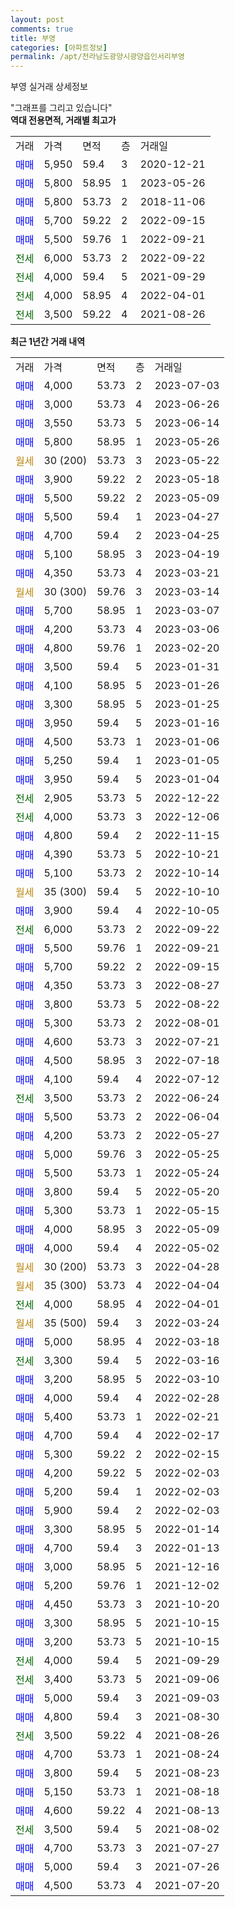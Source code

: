 ```yaml
---
layout: post
comments: true
title: 부영
categories: [아파트정보]
permalink: /apt/전라남도광양시광양읍인서리부영
---
```


부영 실거래 상세정보

<script type="text/javascript">
  google.charts.load('current', {'packages':['line', 'corechart']});
  google.charts.setOnLoadCallback(drawChart);

  function drawChart() {
    var data = new google.visualization.DataTable();
    data.addColumn('date', '거래일');
    data.addColumn('number', "매매");
    data.addColumn('number', "전세");
    data.addColumn('number', "전매");

    data.addRows([[new Date(Date.parse("2023-07-03")), 4000, null, null], [new Date(Date.parse("2023-06-26")), 3000, null, null], [new Date(Date.parse("2023-06-14")), 3550, null, null], [new Date(Date.parse("2023-05-26")), 5800, null, null], [new Date(Date.parse("2023-05-22")), null, null, null], [new Date(Date.parse("2023-05-18")), 3900, null, null], [new Date(Date.parse("2023-05-09")), 5500, null, null], [new Date(Date.parse("2023-04-27")), 5500, null, null], [new Date(Date.parse("2023-04-25")), 4700, null, null], [new Date(Date.parse("2023-04-19")), 5100, null, null], [new Date(Date.parse("2023-03-21")), 4350, null, null], [new Date(Date.parse("2023-03-14")), null, null, null], [new Date(Date.parse("2023-03-07")), 5700, null, null], [new Date(Date.parse("2023-03-06")), 4200, null, null], [new Date(Date.parse("2023-02-20")), 4800, null, null], [new Date(Date.parse("2023-01-31")), 3500, null, null], [new Date(Date.parse("2023-01-26")), 4100, null, null], [new Date(Date.parse("2023-01-25")), 3300, null, null], [new Date(Date.parse("2023-01-16")), 3950, null, null], [new Date(Date.parse("2023-01-06")), 4500, null, null], [new Date(Date.parse("2023-01-05")), 5250, null, null], [new Date(Date.parse("2023-01-04")), 3950, null, null], [new Date(Date.parse("2022-12-22")), null, 2905, null], [new Date(Date.parse("2022-12-06")), null, 4000, null], [new Date(Date.parse("2022-11-15")), 4800, null, null], [new Date(Date.parse("2022-10-21")), 4390, null, null], [new Date(Date.parse("2022-10-14")), 5100, null, null], [new Date(Date.parse("2022-10-10")), null, null, null], [new Date(Date.parse("2022-10-05")), 3900, null, null], [new Date(Date.parse("2022-09-22")), null, 6000, null], [new Date(Date.parse("2022-09-21")), 5500, null, null], [new Date(Date.parse("2022-09-15")), 5700, null, null], [new Date(Date.parse("2022-08-27")), 4350, null, null], [new Date(Date.parse("2022-08-22")), 3800, null, null], [new Date(Date.parse("2022-08-01")), 5300, null, null], [new Date(Date.parse("2022-07-21")), 4600, null, null], [new Date(Date.parse("2022-07-18")), 4500, null, null], [new Date(Date.parse("2022-07-12")), 4100, null, null], [new Date(Date.parse("2022-06-24")), null, 3500, null], [new Date(Date.parse("2022-06-04")), 5500, null, null], [new Date(Date.parse("2022-05-27")), 4200, null, null], [new Date(Date.parse("2022-05-25")), 5000, null, null], [new Date(Date.parse("2022-05-24")), 5500, null, null], [new Date(Date.parse("2022-05-20")), 3800, null, null], [new Date(Date.parse("2022-05-15")), 5300, null, null], [new Date(Date.parse("2022-05-09")), 4000, null, null], [new Date(Date.parse("2022-05-02")), 4000, null, null], [new Date(Date.parse("2022-04-28")), null, null, null], [new Date(Date.parse("2022-04-04")), null, null, null], [new Date(Date.parse("2022-04-01")), null, 4000, null], [new Date(Date.parse("2022-03-24")), null, null, null], [new Date(Date.parse("2022-03-18")), 5000, null, null], [new Date(Date.parse("2022-03-16")), null, 3300, null], [new Date(Date.parse("2022-03-10")), 3200, null, null], [new Date(Date.parse("2022-02-28")), 4000, null, null], [new Date(Date.parse("2022-02-21")), 5400, null, null], [new Date(Date.parse("2022-02-17")), 4700, null, null], [new Date(Date.parse("2022-02-15")), 5300, null, null], [new Date(Date.parse("2022-02-03")), 4200, null, null], [new Date(Date.parse("2022-02-03")), 5200, null, null], [new Date(Date.parse("2022-02-03")), 5900, null, null], [new Date(Date.parse("2022-01-14")), 3300, null, null], [new Date(Date.parse("2022-01-13")), 4700, null, null], [new Date(Date.parse("2021-12-16")), 3000, null, null], [new Date(Date.parse("2021-12-02")), 5200, null, null], [new Date(Date.parse("2021-10-20")), 4450, null, null], [new Date(Date.parse("2021-10-15")), 3300, null, null], [new Date(Date.parse("2021-10-15")), 3200, null, null], [new Date(Date.parse("2021-09-29")), null, 4000, null], [new Date(Date.parse("2021-09-06")), null, 3400, null], [new Date(Date.parse("2021-09-03")), 5000, null, null], [new Date(Date.parse("2021-08-30")), 4800, null, null], [new Date(Date.parse("2021-08-26")), null, 3500, null], [new Date(Date.parse("2021-08-24")), 4700, null, null], [new Date(Date.parse("2021-08-23")), 3800, null, null], [new Date(Date.parse("2021-08-18")), 5150, null, null], [new Date(Date.parse("2021-08-13")), 4600, null, null], [new Date(Date.parse("2021-08-02")), null, 3500, null], [new Date(Date.parse("2021-07-27")), 4700, null, null], [new Date(Date.parse("2021-07-26")), 5000, null, null], [new Date(Date.parse("2021-07-20")), 4500, null, null]]);

    var options = {
      hAxis: {
        format: 'yyyy/MM/dd'
      },    
      lineWidth: 0,
      pointsVisible: true,    
      title: '최근 1년간 유형별 실거래가 분포',
      legend: { position: 'bottom' }
    };

    var formatter = new google.visualization.NumberFormat({pattern:'###,###'} );
    formatter.format(data, 1);
    formatter.format(data, 2);
    
    setTimeout(function() {
        var chart = new google.visualization.LineChart(document.getElementById('columnchart_material'));
        chart.draw(data, (options));
        document.getElementById('loading').style.display = 'none';
    }, 200);
  }
</script>


<div id="loading" style="z-index:20; display: block; margin-left: 0px">"그래프를 그리고 있습니다"</div>
<div id="columnchart_material" style="width: 95%; margin-left: 0px; display: block"></div>
<!-- contents start -->
<b>역대 전용면적, 거래별 최고가</b>
<table class="sortable">
    <tr>
      <td>거래</td>
      <td>가격</td>
      <td>면적</td>
      <td>층</td>
      <td>거래일</td>
    </tr>
        <tr>
          <td><a style="color: blue">매매</a></td>
          <td>5,950</td>
          <td>59.4</td>
          <td>3</td>
          <td>2020-12-21</td>
        </tr>            <tr>
          <td><a style="color: blue">매매</a></td>
          <td>5,800</td>
          <td>58.95</td>
          <td>1</td>
          <td>2023-05-26</td>
        </tr>            <tr>
          <td><a style="color: blue">매매</a></td>
          <td>5,800</td>
          <td>53.73</td>
          <td>2</td>
          <td>2018-11-06</td>
        </tr>            <tr>
          <td><a style="color: blue">매매</a></td>
          <td>5,700</td>
          <td>59.22</td>
          <td>2</td>
          <td>2022-09-15</td>
        </tr>            <tr>
          <td><a style="color: blue">매매</a></td>
          <td>5,500</td>
          <td>59.76</td>
          <td>1</td>
          <td>2022-09-21</td>
        </tr>        
        <tr>
              <td><a style="color: darkgreen">전세</a></td>
              <td>6,000</td>
              <td>53.73</td>
              <td>2</td>
              <td>2022-09-22</td>
            </tr>            <tr>
              <td><a style="color: darkgreen">전세</a></td>
              <td>4,000</td>
              <td>59.4</td>
              <td>5</td>
              <td>2021-09-29</td>
            </tr>            <tr>
              <td><a style="color: darkgreen">전세</a></td>
              <td>4,000</td>
              <td>58.95</td>
              <td>4</td>
              <td>2022-04-01</td>
            </tr>            <tr>
              <td><a style="color: darkgreen">전세</a></td>
              <td>3,500</td>
              <td>59.22</td>
              <td>4</td>
              <td>2021-08-26</td>
            </tr>        
    
</table>

<b>최근 1년간 거래 내역</b>

<table class="sortable">
    <tr>
      <td>거래</td>
      <td>가격</td>
      <td>면적</td>
      <td>층</td>
      <td>거래일</td>
    </tr>
    <tr>
      <td><a style="color: blue">매매</a></td>
      <td>4,000</td>
      <td>53.73</td>
      <td>2</td>
      <td>2023-07-03</td>
    </tr>          <tr>
      <td><a style="color: blue">매매</a></td>
      <td>3,000</td>
      <td>53.73</td>
      <td>4</td>
      <td>2023-06-26</td>
    </tr>          <tr>
      <td><a style="color: blue">매매</a></td>
      <td>3,550</td>
      <td>53.73</td>
      <td>5</td>
      <td>2023-06-14</td>
    </tr>          <tr>
      <td><a style="color: blue">매매</a></td>
      <td>5,800</td>
      <td>58.95</td>
      <td>1</td>
      <td>2023-05-26</td>
    </tr>          <tr>
      <td><a style="color: darkgoldenrod">월세</a></td>
      <td>30 (200)</td>
      <td>53.73</td>
      <td>3</td>
      <td>2023-05-22</td>
    </tr>          <tr>
      <td><a style="color: blue">매매</a></td>
      <td>3,900</td>
      <td>59.22</td>
      <td>2</td>
      <td>2023-05-18</td>
    </tr>          <tr>
      <td><a style="color: blue">매매</a></td>
      <td>5,500</td>
      <td>59.22</td>
      <td>2</td>
      <td>2023-05-09</td>
    </tr>          <tr>
      <td><a style="color: blue">매매</a></td>
      <td>5,500</td>
      <td>59.4</td>
      <td>1</td>
      <td>2023-04-27</td>
    </tr>          <tr>
      <td><a style="color: blue">매매</a></td>
      <td>4,700</td>
      <td>59.4</td>
      <td>2</td>
      <td>2023-04-25</td>
    </tr>          <tr>
      <td><a style="color: blue">매매</a></td>
      <td>5,100</td>
      <td>58.95</td>
      <td>3</td>
      <td>2023-04-19</td>
    </tr>          <tr>
      <td><a style="color: blue">매매</a></td>
      <td>4,350</td>
      <td>53.73</td>
      <td>4</td>
      <td>2023-03-21</td>
    </tr>          <tr>
      <td><a style="color: darkgoldenrod">월세</a></td>
      <td>30 (300)</td>
      <td>59.76</td>
      <td>3</td>
      <td>2023-03-14</td>
    </tr>          <tr>
      <td><a style="color: blue">매매</a></td>
      <td>5,700</td>
      <td>58.95</td>
      <td>1</td>
      <td>2023-03-07</td>
    </tr>          <tr>
      <td><a style="color: blue">매매</a></td>
      <td>4,200</td>
      <td>53.73</td>
      <td>4</td>
      <td>2023-03-06</td>
    </tr>          <tr>
      <td><a style="color: blue">매매</a></td>
      <td>4,800</td>
      <td>59.76</td>
      <td>1</td>
      <td>2023-02-20</td>
    </tr>          <tr>
      <td><a style="color: blue">매매</a></td>
      <td>3,500</td>
      <td>59.4</td>
      <td>5</td>
      <td>2023-01-31</td>
    </tr>          <tr>
      <td><a style="color: blue">매매</a></td>
      <td>4,100</td>
      <td>58.95</td>
      <td>5</td>
      <td>2023-01-26</td>
    </tr>          <tr>
      <td><a style="color: blue">매매</a></td>
      <td>3,300</td>
      <td>58.95</td>
      <td>5</td>
      <td>2023-01-25</td>
    </tr>          <tr>
      <td><a style="color: blue">매매</a></td>
      <td>3,950</td>
      <td>59.4</td>
      <td>5</td>
      <td>2023-01-16</td>
    </tr>          <tr>
      <td><a style="color: blue">매매</a></td>
      <td>4,500</td>
      <td>53.73</td>
      <td>1</td>
      <td>2023-01-06</td>
    </tr>          <tr>
      <td><a style="color: blue">매매</a></td>
      <td>5,250</td>
      <td>59.4</td>
      <td>1</td>
      <td>2023-01-05</td>
    </tr>          <tr>
      <td><a style="color: blue">매매</a></td>
      <td>3,950</td>
      <td>59.4</td>
      <td>5</td>
      <td>2023-01-04</td>
    </tr>          <tr>
      <td><a style="color: darkgreen">전세</a></td>
      <td>2,905</td>
      <td>53.73</td>
      <td>5</td>
      <td>2022-12-22</td>
    </tr>          <tr>
      <td><a style="color: darkgreen">전세</a></td>
      <td>4,000</td>
      <td>53.73</td>
      <td>3</td>
      <td>2022-12-06</td>
    </tr>          <tr>
      <td><a style="color: blue">매매</a></td>
      <td>4,800</td>
      <td>59.4</td>
      <td>2</td>
      <td>2022-11-15</td>
    </tr>          <tr>
      <td><a style="color: blue">매매</a></td>
      <td>4,390</td>
      <td>53.73</td>
      <td>5</td>
      <td>2022-10-21</td>
    </tr>          <tr>
      <td><a style="color: blue">매매</a></td>
      <td>5,100</td>
      <td>53.73</td>
      <td>2</td>
      <td>2022-10-14</td>
    </tr>          <tr>
      <td><a style="color: darkgoldenrod">월세</a></td>
      <td>35 (300)</td>
      <td>59.4</td>
      <td>5</td>
      <td>2022-10-10</td>
    </tr>          <tr>
      <td><a style="color: blue">매매</a></td>
      <td>3,900</td>
      <td>59.4</td>
      <td>4</td>
      <td>2022-10-05</td>
    </tr>          <tr>
      <td><a style="color: darkgreen">전세</a></td>
      <td>6,000</td>
      <td>53.73</td>
      <td>2</td>
      <td>2022-09-22</td>
    </tr>          <tr>
      <td><a style="color: blue">매매</a></td>
      <td>5,500</td>
      <td>59.76</td>
      <td>1</td>
      <td>2022-09-21</td>
    </tr>          <tr>
      <td><a style="color: blue">매매</a></td>
      <td>5,700</td>
      <td>59.22</td>
      <td>2</td>
      <td>2022-09-15</td>
    </tr>          <tr>
      <td><a style="color: blue">매매</a></td>
      <td>4,350</td>
      <td>53.73</td>
      <td>3</td>
      <td>2022-08-27</td>
    </tr>          <tr>
      <td><a style="color: blue">매매</a></td>
      <td>3,800</td>
      <td>53.73</td>
      <td>5</td>
      <td>2022-08-22</td>
    </tr>          <tr>
      <td><a style="color: blue">매매</a></td>
      <td>5,300</td>
      <td>53.73</td>
      <td>2</td>
      <td>2022-08-01</td>
    </tr>          <tr>
      <td><a style="color: blue">매매</a></td>
      <td>4,600</td>
      <td>53.73</td>
      <td>3</td>
      <td>2022-07-21</td>
    </tr>          <tr>
      <td><a style="color: blue">매매</a></td>
      <td>4,500</td>
      <td>58.95</td>
      <td>3</td>
      <td>2022-07-18</td>
    </tr>          <tr>
      <td><a style="color: blue">매매</a></td>
      <td>4,100</td>
      <td>59.4</td>
      <td>4</td>
      <td>2022-07-12</td>
    </tr>          <tr>
      <td><a style="color: darkgreen">전세</a></td>
      <td>3,500</td>
      <td>53.73</td>
      <td>2</td>
      <td>2022-06-24</td>
    </tr>          <tr>
      <td><a style="color: blue">매매</a></td>
      <td>5,500</td>
      <td>53.73</td>
      <td>2</td>
      <td>2022-06-04</td>
    </tr>          <tr>
      <td><a style="color: blue">매매</a></td>
      <td>4,200</td>
      <td>53.73</td>
      <td>2</td>
      <td>2022-05-27</td>
    </tr>          <tr>
      <td><a style="color: blue">매매</a></td>
      <td>5,000</td>
      <td>59.76</td>
      <td>3</td>
      <td>2022-05-25</td>
    </tr>          <tr>
      <td><a style="color: blue">매매</a></td>
      <td>5,500</td>
      <td>53.73</td>
      <td>1</td>
      <td>2022-05-24</td>
    </tr>          <tr>
      <td><a style="color: blue">매매</a></td>
      <td>3,800</td>
      <td>59.4</td>
      <td>5</td>
      <td>2022-05-20</td>
    </tr>          <tr>
      <td><a style="color: blue">매매</a></td>
      <td>5,300</td>
      <td>53.73</td>
      <td>1</td>
      <td>2022-05-15</td>
    </tr>          <tr>
      <td><a style="color: blue">매매</a></td>
      <td>4,000</td>
      <td>58.95</td>
      <td>3</td>
      <td>2022-05-09</td>
    </tr>          <tr>
      <td><a style="color: blue">매매</a></td>
      <td>4,000</td>
      <td>59.4</td>
      <td>4</td>
      <td>2022-05-02</td>
    </tr>          <tr>
      <td><a style="color: darkgoldenrod">월세</a></td>
      <td>30 (200)</td>
      <td>53.73</td>
      <td>3</td>
      <td>2022-04-28</td>
    </tr>          <tr>
      <td><a style="color: darkgoldenrod">월세</a></td>
      <td>35 (300)</td>
      <td>53.73</td>
      <td>4</td>
      <td>2022-04-04</td>
    </tr>          <tr>
      <td><a style="color: darkgreen">전세</a></td>
      <td>4,000</td>
      <td>58.95</td>
      <td>4</td>
      <td>2022-04-01</td>
    </tr>          <tr>
      <td><a style="color: darkgoldenrod">월세</a></td>
      <td>35 (500)</td>
      <td>59.4</td>
      <td>3</td>
      <td>2022-03-24</td>
    </tr>          <tr>
      <td><a style="color: blue">매매</a></td>
      <td>5,000</td>
      <td>58.95</td>
      <td>4</td>
      <td>2022-03-18</td>
    </tr>          <tr>
      <td><a style="color: darkgreen">전세</a></td>
      <td>3,300</td>
      <td>59.4</td>
      <td>5</td>
      <td>2022-03-16</td>
    </tr>          <tr>
      <td><a style="color: blue">매매</a></td>
      <td>3,200</td>
      <td>58.95</td>
      <td>5</td>
      <td>2022-03-10</td>
    </tr>          <tr>
      <td><a style="color: blue">매매</a></td>
      <td>4,000</td>
      <td>59.4</td>
      <td>4</td>
      <td>2022-02-28</td>
    </tr>          <tr>
      <td><a style="color: blue">매매</a></td>
      <td>5,400</td>
      <td>53.73</td>
      <td>1</td>
      <td>2022-02-21</td>
    </tr>          <tr>
      <td><a style="color: blue">매매</a></td>
      <td>4,700</td>
      <td>59.4</td>
      <td>4</td>
      <td>2022-02-17</td>
    </tr>          <tr>
      <td><a style="color: blue">매매</a></td>
      <td>5,300</td>
      <td>59.22</td>
      <td>2</td>
      <td>2022-02-15</td>
    </tr>          <tr>
      <td><a style="color: blue">매매</a></td>
      <td>4,200</td>
      <td>59.22</td>
      <td>5</td>
      <td>2022-02-03</td>
    </tr>          <tr>
      <td><a style="color: blue">매매</a></td>
      <td>5,200</td>
      <td>59.4</td>
      <td>1</td>
      <td>2022-02-03</td>
    </tr>          <tr>
      <td><a style="color: blue">매매</a></td>
      <td>5,900</td>
      <td>59.4</td>
      <td>2</td>
      <td>2022-02-03</td>
    </tr>          <tr>
      <td><a style="color: blue">매매</a></td>
      <td>3,300</td>
      <td>58.95</td>
      <td>5</td>
      <td>2022-01-14</td>
    </tr>          <tr>
      <td><a style="color: blue">매매</a></td>
      <td>4,700</td>
      <td>59.4</td>
      <td>3</td>
      <td>2022-01-13</td>
    </tr>          <tr>
      <td><a style="color: blue">매매</a></td>
      <td>3,000</td>
      <td>58.95</td>
      <td>5</td>
      <td>2021-12-16</td>
    </tr>          <tr>
      <td><a style="color: blue">매매</a></td>
      <td>5,200</td>
      <td>59.76</td>
      <td>1</td>
      <td>2021-12-02</td>
    </tr>          <tr>
      <td><a style="color: blue">매매</a></td>
      <td>4,450</td>
      <td>53.73</td>
      <td>3</td>
      <td>2021-10-20</td>
    </tr>          <tr>
      <td><a style="color: blue">매매</a></td>
      <td>3,300</td>
      <td>58.95</td>
      <td>5</td>
      <td>2021-10-15</td>
    </tr>          <tr>
      <td><a style="color: blue">매매</a></td>
      <td>3,200</td>
      <td>53.73</td>
      <td>5</td>
      <td>2021-10-15</td>
    </tr>          <tr>
      <td><a style="color: darkgreen">전세</a></td>
      <td>4,000</td>
      <td>59.4</td>
      <td>5</td>
      <td>2021-09-29</td>
    </tr>          <tr>
      <td><a style="color: darkgreen">전세</a></td>
      <td>3,400</td>
      <td>53.73</td>
      <td>5</td>
      <td>2021-09-06</td>
    </tr>          <tr>
      <td><a style="color: blue">매매</a></td>
      <td>5,000</td>
      <td>59.4</td>
      <td>3</td>
      <td>2021-09-03</td>
    </tr>          <tr>
      <td><a style="color: blue">매매</a></td>
      <td>4,800</td>
      <td>59.4</td>
      <td>3</td>
      <td>2021-08-30</td>
    </tr>          <tr>
      <td><a style="color: darkgreen">전세</a></td>
      <td>3,500</td>
      <td>59.22</td>
      <td>4</td>
      <td>2021-08-26</td>
    </tr>          <tr>
      <td><a style="color: blue">매매</a></td>
      <td>4,700</td>
      <td>53.73</td>
      <td>1</td>
      <td>2021-08-24</td>
    </tr>          <tr>
      <td><a style="color: blue">매매</a></td>
      <td>3,800</td>
      <td>59.4</td>
      <td>5</td>
      <td>2021-08-23</td>
    </tr>          <tr>
      <td><a style="color: blue">매매</a></td>
      <td>5,150</td>
      <td>53.73</td>
      <td>1</td>
      <td>2021-08-18</td>
    </tr>          <tr>
      <td><a style="color: blue">매매</a></td>
      <td>4,600</td>
      <td>59.22</td>
      <td>4</td>
      <td>2021-08-13</td>
    </tr>          <tr>
      <td><a style="color: darkgreen">전세</a></td>
      <td>3,500</td>
      <td>59.4</td>
      <td>5</td>
      <td>2021-08-02</td>
    </tr>          <tr>
      <td><a style="color: blue">매매</a></td>
      <td>4,700</td>
      <td>53.73</td>
      <td>3</td>
      <td>2021-07-27</td>
    </tr>          <tr>
      <td><a style="color: blue">매매</a></td>
      <td>5,000</td>
      <td>59.4</td>
      <td>3</td>
      <td>2021-07-26</td>
    </tr>          <tr>
      <td><a style="color: blue">매매</a></td>
      <td>4,500</td>
      <td>53.73</td>
      <td>4</td>
      <td>2021-07-20</td>
    </tr>      </table>
<!-- contents end -->    

